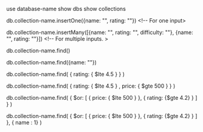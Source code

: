 use database-name <!-- switch database -->
show dbs <!-- shows all databases -->
show collections <!-- shows all tables -->

db.collection-name.insertOne({name: "", rating: ""}) <!-- For one input>

db.collection-name.insertMany([{name: "", rating: "", difficulty: ""}, {name: "", rating: ""}]) <!-- For multiple inputs. >

db.collection-name.find() <!-- Shows the whole collection / table -->

db.collection-name.find({name: ""}) <!-- Specific search -->

db.collection-name.find( { rating: { $lte 4.5 } } ) <!-- $lte = less than or equal -->

<!-- AND query -->
db.collection-name.find( { rating: { $lte 4.5 } ,  price: { $gte 500 } } ) <!-- rating <= 4.5 && price >= 500 -->

<!-- OR query -->
db.collection-name.find( { $or: [ { price: { $lte 500 } }, { rating: {$gte 4.2} } ] } )

db.collection-name.find( { $or: [ { price: { $lte 500 } }, { rating: {$gte 4.2} } ] }, { name : 1} ) <!-- only show the name column -->